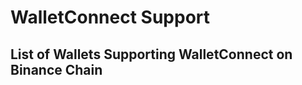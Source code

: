 # WalletConnect Support

## List of Wallets Supporting WalletConnect on Binance Chain <a id="list-of-wallets-supporting-walletconnect-on-binance-chain"></a>

